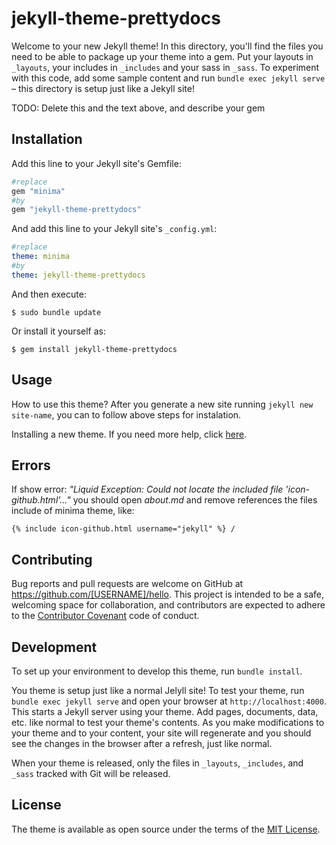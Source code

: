 # jekyll-theme-prettydocs

Welcome to your new Jekyll theme! In this directory, you'll find the files you need to be able to package up your theme into a gem. Put your layouts in `_layouts`, your includes in `_includes` and your sass in `_sass`. To experiment with this code, add some sample content and run `bundle exec jekyll serve` – this directory is setup just like a Jekyll site!

TODO: Delete this and the text above, and describe your gem

## Installation

Add this line to your Jekyll site's Gemfile:

```ruby
#replace
gem "minima"
#by
gem "jekyll-theme-prettydocs"
```

And add this line to your Jekyll site's `_config.yml`:

```yaml
#replace 
theme: minima
#by
theme: jekyll-theme-prettydocs
```

And then execute:

    $ sudo bundle update

Or install it yourself as:

    $ gem install jekyll-theme-prettydocs

## Usage

How to use this theme? After you generate a new site running `jekyll new site-name`, you can to follow above steps for instalation.

Installing a new theme. If you need more help, click [here](https://jekyllrb.com/docs/themes/#installing-a-theme).

## Errors

If show error: *"Liquid Exception: Could not locate the included file 'icon-github.html'..."* you should open *about.md* and remove references the files include of minima theme, like:

```
{% include icon-github.html username="jekyll" %} /
```

## Contributing

Bug reports and pull requests are welcome on GitHub at https://github.com/[USERNAME]/hello. This project is intended to be a safe, welcoming space for collaboration, and contributors are expected to adhere to the [Contributor Covenant](http://contributor-covenant.org) code of conduct.

## Development

To set up your environment to develop this theme, run `bundle install`.

You theme is setup just like a normal Jelyll site! To test your theme, run `bundle exec jekyll serve` and open your browser at `http://localhost:4000`. This starts a Jekyll server using your theme. Add pages, documents, data, etc. like normal to test your theme's contents. As you make modifications to your theme and to your content, your site will regenerate and you should see the changes in the browser after a refresh, just like normal.

When your theme is released, only the files in `_layouts`, `_includes`, and `_sass` tracked with Git will be released.

## License

The theme is available as open source under the terms of the [MIT License](http://opensource.org/licenses/MIT).

